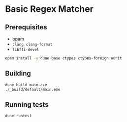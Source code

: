 # Basic Regex Matcher

## Prerequisites

* [opam](http://opam.ocaml.org/doc/Install.html)
* `clang`, `clang-format`
* `libffi-devel`

```sh
opam install -y dune base ctypes ctypes-foreign ounit
```

## Building

```sh
dune build main.exe
./_build/default/main.exe
```

## Running tests

```sh
dune runtest
```
